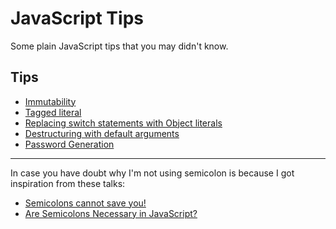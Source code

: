 # JavaScript Tips

Some plain JavaScript tips that you may didn't know.

## Tips

- [Immutability](immutability)
- [Tagged literal](tagged-literal)
- [Replacing switch statements with Object literals](object-literal-as-switch)
- [Destructuring with default arguments](destructuring-with-default-arguments)
- [Password Generation](password-generation)

---
In case you have doubt why I'm not using semicolon is because I got inspiration from these talks:

- [Semicolons cannot save you!](https://www.youtube.com/watch?v=Qlr-FGbhKaI)
- [Are Semicolons Necessary in JavaScript?](https://www.youtube.com/watch?v=gsfbh17Ax9I)
